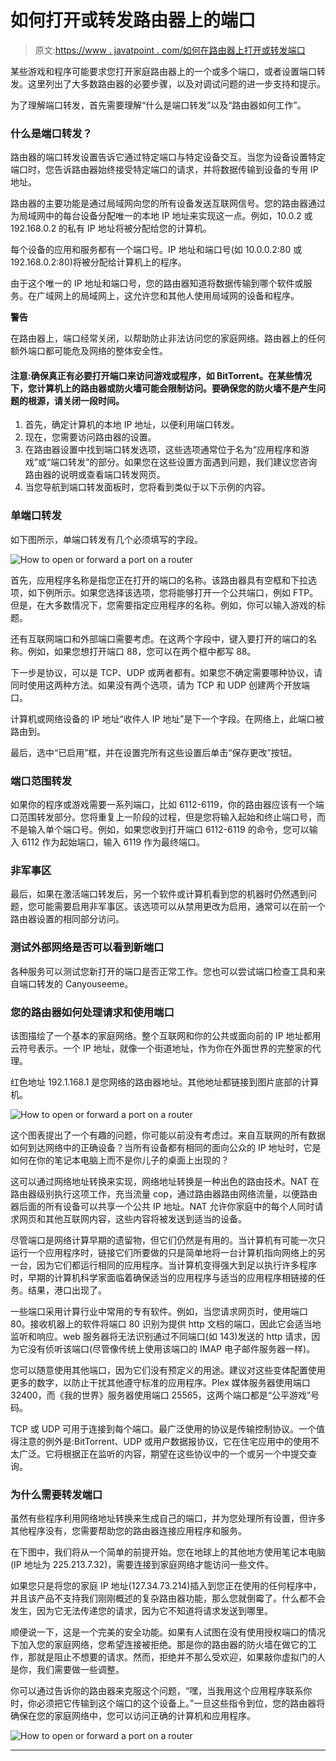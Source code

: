 # 如何打开或转发路由器上的端口

> 原文:[https://www . javatpoint . com/如何在路由器上打开或转发端口](https://www.javatpoint.com/how-to-open-or-forward-a-port-on-a-router)

某些游戏和程序可能要求您打开家庭路由器上的一个或多个端口，或者设置端口转发。这里列出了大多数路由器的必要步骤，以及对调试问题的进一步支持和提示。

为了理解端口转发，首先需要理解“什么是端口转发”以及“路由器如何工作”。

### 什么是端口转发？

路由器的端口转发设置告诉它通过特定端口与特定设备交互。当您为设备设置特定端口时，您告诉路由器始终接受特定端口的请求，并将数据传输到设备的专用 IP 地址。

路由器的主要功能是通过局域网向您的所有设备发送互联网信号。您的路由器通过为局域网中的每台设备分配唯一的本地 IP 地址来实现这一点。例如，10.0.2 或 192.168.0.2 的私有 IP 地址将被分配给您的计算机。

每个设备的应用和服务都有一个端口号。IP 地址和端口号(如 10.0.0.2:80 或 192.168.0.2:80)将被分配给计算机上的程序。

由于这个唯一的 IP 地址和端口号，您的路由器知道将数据传输到哪个软件或服务。在广域网上的局域网上，这允许您和其他人使用局域网的设备和程序。

**警告**

在路由器上，端口经常关闭，以帮助防止非法访问您的家庭网络。路由器上的任何额外端口都可能危及网络的整体安全性。

#### 注意:确保真正有必要打开端口来访问游戏或程序，如 BitTorrent。在某些情况下，您计算机上的路由器或防火墙可能会限制访问。要确保您的防火墙不是产生问题的根源，请关闭一段时间。

1.  首先，确定计算机的本地 IP 地址，以便利用端口转发。
2.  现在，您需要访问路由器的设置。
3.  在路由器设置中找到端口转发选项，这些选项通常位于名为“应用程序和游戏”或“端口转发”的部分。如果您在这些设置方面遇到问题，我们建议您咨询路由器的说明或查看端口转发网页。
4.  当您导航到端口转发面板时，您将看到类似于以下示例的内容。

### 单端口转发

如下图所示，单端口转发有几个必须填写的字段。

![How to open or forward a port on a router](../Images/0b7f29890ee99265760451cb97143469.png)

首先，应用程序名称是指您正在打开的端口的名称。该路由器具有空框和下拉选项，如下例所示。如果您选择该选项，您将能够打开一个公共端口，例如 FTP。但是，在大多数情况下，您需要指定应用程序的名称。例如，你可以输入游戏的标题。

还有互联网端口和外部端口需要考虑。在这两个字段中，键入要打开的端口的名称。例如，如果您想打开端口 88，您可以在两个框中都写 88。

下一步是协议，可以是 TCP、UDP 或两者都有。如果您不确定需要哪种协议，请同时使用这两种方法。如果没有两个选项，请为 TCP 和 UDP 创建两个开放端口。

计算机或网络设备的 IP 地址“收件人 IP 地址”是下一个字段。在网络上，此端口被路由到。

最后，选中“已启用”框，并在设置完所有这些设置后单击“保存更改”按钮。

### 端口范围转发

如果你的程序或游戏需要一系列端口，比如 6112-6119，你的路由器应该有一个端口范围转发部分。您将重复上一阶段的过程，但是您将输入起始和终止端口号，而不是输入单个端口号。例如，如果您收到打开端口 6112-6119 的命令，您可以输入 6112 作为起始端口，输入 6119 作为最终端口。

### 非军事区

最后，如果在激活端口转发后，另一个软件或计算机看到您的机器时仍然遇到问题，您可能需要启用非军事区。该选项可以从禁用更改为启用，通常可以在前一个路由器设置的相同部分访问。

### 测试外部网络是否可以看到新端口

各种服务可以测试您新打开的端口是否正常工作。您也可以尝试端口检查工具和来自端口转发的 Canyouseeme。

### 您的路由器如何处理请求和使用端口

该图描绘了一个基本的家庭网络。整个互联网和你的公共或面向前的 IP 地址都用云符号表示。一个 IP 地址，就像一个街道地址，作为你在外面世界的完整家的代理。

红色地址 192.1.168.1 是您网络的路由器地址。其他地址都链接到图片底部的计算机。

![How to open or forward a port on a router](../Images/0d7179f4daa1bca6b4c7ea1ad25df038.png)

这个图表提出了一个有趣的问题，你可能以前没有考虑过。来自互联网的所有数据如何到达网络中的正确设备？当所有设备都有相同的面向公众的 IP 地址时，它是如何在你的笔记本电脑上而不是你儿子的桌面上出现的？

这可以通过网络地址转换来实现，网络地址转换是一种出色的路由技术。NAT 在路由器级别执行这项工作，充当流量 cop，通过路由器路由网络流量，以便路由器后面的所有设备可以共享一个公共 IP 地址。NAT 允许你家庭中的每个人同时请求网页和其他互联网内容，这些内容将被发送到适当的设备。

尽管端口是网络计算早期的遗留物，但它们仍然是有用的。当计算机有可能一次只运行一个应用程序时，链接它们所要做的只是简单地将一台计算机指向网络上的另一台，因为它们都运行相同的应用程序。当计算机变得强大到足以执行许多程序时，早期的计算机科学家面临着确保适当的应用程序与适当的应用程序相链接的任务。结果，港口出现了。

一些端口采用计算行业中常用的专有软件。例如，当您请求网页时，使用端口 80。接收机器上的软件将端口 80 识别为提供 http 文档的端口，因此它会适当地监听和响应。web 服务器将无法识别通过不同端口(如 143)发送的 http 请求，因为它没有侦听该端口(尽管像传统上使用该端口的 IMAP 电子邮件服务器一样)。

您可以随意使用其他端口，因为它们没有预定义的用途。建议对这些变体配置使用更多的数字，以防止干扰其他遵守标准的应用程序。Plex 媒体服务器使用端口 32400，而《我的世界》服务器使用端口 25565，这两个端口都是“公平游戏”号码。

TCP 或 UDP 可用于连接到每个端口。最广泛使用的协议是传输控制协议。一个值得注意的例外是:BitTorrent、UDP 或用户数据报协议，它在住宅应用中的使用不太广泛。它将根据正在监听的内容，期望在这些协议中的一个或另一个中提交查询。

### 为什么需要转发端口

虽然有些程序利用网络地址转换来生成自己的端口，并为您处理所有设置，但许多其他程序没有，您需要帮助您的路由器连接应用程序和服务。

在下图中，我们将从一个简单的前提开始。您在地球上的其他地方使用笔记本电脑(IP 地址为 225.213.7.32)，需要连接到家庭网络才能访问一些文件。

如果您只是将您的家庭 IP 地址(127.34.73.214)插入到您正在使用的任何程序中，并且该产品不支持我们刚刚概述的复杂路由器功能，那么您就倒霉了。什么都不会发生，因为它无法传递您的请求，因为它不知道将请求发送到哪里。

顺便说一下，这是一个完美的安全功能。如果有人试图在没有使用授权端口的情况下加入您的家庭网络，您希望连接被拒绝。那是你的路由器的防火墙在做它的工作，那就是阻止不想要的请求。然而，拒绝并不那么受欢迎，如果敲你虚拟门的人是你，我们需要做一些调整。

你可以通过告诉你的路由器来克服这个问题，“嘿，当我用这个应用程序联系你时，你必须把它传输到这个端口的这个设备上。”一旦这些指令到位，您的路由器将确保在您的家庭网络中，您可以访问正确的计算机和应用程序。

![How to open or forward a port on a router](../Images/44fbfafdada541b21f4cde7602a7fc78.png)

* * *